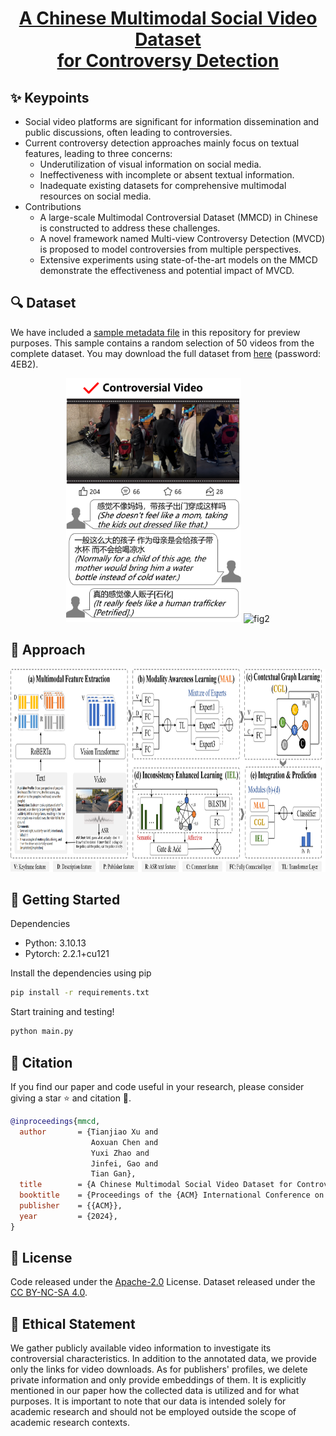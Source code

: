 <h1 align="center"> <a href=>A Chinese Multimodal Social Video Dataset <br/> for Controversy Detection</a></h2>


## :sparkles: Keypoints
* Social video platforms are significant for information dissemination and public discussions, often leading to controversies.
* Current controversy detection approaches mainly focus on textual features, leading to three concerns:
  - Underutilization of visual information on social media.
  - Ineffectiveness with incomplete or absent textual information.
  - Inadequate existing datasets for comprehensive multimodal resources on social media.
* Contributions
  - A large-scale Multimodal Controversial Dataset (MMCD) in Chinese is constructed to address these challenges.
  - A novel framework named Multi-view Controversy Detection (MVCD) is proposed to model controversies from multiple perspectives.
  - Extensive experiments using state-of-the-art models on the MMCD demonstrate the effectiveness and potential impact of MVCD.

## :mag: Dataset

We have included a [sample metadata file](data/metadata_sample.json) in this repository for preview purposes. This sample contains a random selection of 50 videos from the complete dataset. You may download the full dataset from [here](https://pan.quark.cn/s/379c4b020edd) (password: 4EB2).

<p align="center">
    <img src="figures/pic1.1.png" alt="fig1" width="280" height="390">
    <img src="figures/pic1.2.png" alt="fig2" width="280" height="390">
</p>

<!-- Annotation system:

<p align="center">
    <img src="figures/pic2.png" alt="fig3" width="700" height="350">
</p> -->

## :memo: Approach
<p align="center">
    <img src="figures/pic0.png" alt="fig0" width="900" height="325">
</p>


## :rocket: Getting Started
Dependencies
- Python: 3.10.13
- Pytorch: 2.2.1+cu121

Install the dependencies using pip
```bash
pip install -r requirements.txt
```
Start training and testing!
```bash
python main.py
```

## :book: Citation
If you find our paper and code useful in your research, please consider giving a star :star: and citation :book:.

```BibTeX
@inproceedings{mmcd,
  author       = {Tianjiao Xu and
                  Aoxuan Chen and
                  Yuxi Zhao and
                  Jinfei, Gao and
                  Tian Gan},
  title        = {A Chinese Multimodal Social Video Dataset for Controversy Detection},
  booktitle    = {Proceedings of the {ACM} International Conference on Multimedia},
  publisher    = {{ACM}},
  year         = {2024},
}
```

## :page_facing_up: License
Code released under the [Apache-2.0](LICENSE) License. Dataset released under the [CC BY-NC-SA 4.0](https://creativecommons.org/licenses/by-sa/4.0/).

## :busts_in_silhouette: Ethical Statement
We gather publicly available video information to investigate its controversial characteristics. In addition to the annotated data, we provide only the links for video downloads. As for publishers' profiles, we delete private information and only provide embeddings of them. It is explicitly mentioned in our paper how the collected data is utilized and for what purposes. It is important to note that our data is intended solely for academic research and should not be employed outside the scope of academic research contexts.


